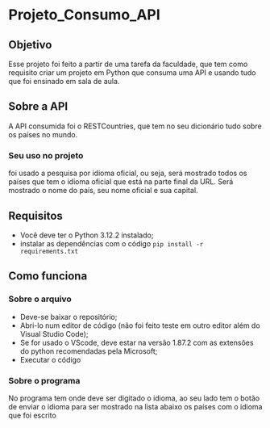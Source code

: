 # Projeto_Consumo_API

## Objetivo

Esse projeto foi feito a partir de uma tarefa da faculdade, que tem como requisito criar um projeto em Python que consuma uma API e usando tudo que foi ensinado em sala de aula.

## Sobre a API

A API consumida foi o RESTCountries, que tem no seu dicionário tudo sobre os países no mundo.

### Seu uso no projeto

foi usado a pesquisa por idioma oficial, ou seja, será mostrado todos os países que tem o idioma oficial que está na parte final da URL.
Será mostrado o nome do país, seu nome oficial e sua capital.

## Requisitos

 - Você deve ter o Python 3.12.2 instalado; 
 - instalar as dependências com o código `pip install -r requirements.txt`

## Como funciona

### Sobre o arquivo

 - Deve-se baixar o repositório;
 - Abri-lo num editor de código (não foi feito teste em outro editor além do Visual Studio Code);
 - Se for usado o VScode, deve estar na versão 1.87.2 com as extensões do python recomendadas pela Microsoft;
 - Executar o código

### Sobre o programa

No programa tem onde deve ser digitado o idioma, ao seu lado tem o botão de enviar o idioma para ser mostrado na lista abaixo os países com o idioma que foi escrito